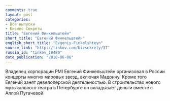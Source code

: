 ```yaml
---
comments: true
layout: post
categories:
- Все выпуски
- Бизнес Секреты
title: "Евгений Финкельштейн"
short_title: "Евгений Финкельштейн"
english_short_title: "Evgeniy-Finkelshteyn"
source_link: "http://tinkov.com/bizsekrety/37"
russia_id: "tinkov_10480"
date_publication: "2010-06-06"
---
```

Владелец корпорации PMI Евгений Финкельштейн организовал в России концерты многих мировых звезд, включая Мадонну. Кроме того Евгений занят девелоперской деятельностью. В строительство нового музыкального театра в Петербурге он вкладывает деньги вместе с Аллой Пугачевой.
